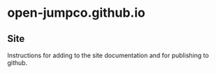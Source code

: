 # open-jumpco.github.io

## Site

Instructions for adding to the site documentation and for publishing to github.

